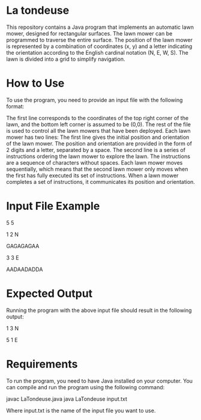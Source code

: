 # La tondeuse
This repository contains a Java program that implements an automatic lawn mower, designed for rectangular surfaces. The lawn mower can be programmed to traverse the entire surface. The position of the lawn mower is represented by a combination of coordinates (x, y) and a letter indicating the orientation according to the English cardinal notation (N, E, W, S). The lawn is divided into a grid to simplify navigation.

# How to Use
To use the program, you need to provide an input file with the following format:

The first line corresponds to the coordinates of the top right corner of the lawn, and the bottom left corner is assumed to be (0,0).
The rest of the file is used to control all the lawn mowers that have been deployed. Each lawn mower has two lines:
The first line gives the initial position and orientation of the lawn mower. The position and orientation are provided in the form of 2 digits and a letter, separated by a space.
The second line is a series of instructions ordering the lawn mower to explore the lawn. The instructions are a sequence of characters without spaces.
Each lawn mower moves sequentially, which means that the second lawn mower only moves when the first has fully executed its set of instructions. When a lawn mower completes a set of instructions, it communicates its position and orientation.

# Input File Example
5 5

1 2 N

GAGAGAGAA

3 3 E

AADAADADDA

# Expected Output
Running the program with the above input file should result in the following output:

1 3 N

5 1 E

# Requirements
To run the program, you need to have Java installed on your computer. You can compile and run the program using the following command:

javac LaTondeuse.java
java LaTondeuse input.txt

Where input.txt is the name of the input file you want to use.
